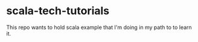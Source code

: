 # scala-tech-tutorials
This  repo wants to hold scala example that I'm doing in my path to to learn it.
